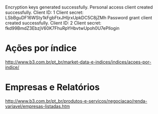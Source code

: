 Encryption keys generated successfully.
Personal access client created successfully.
Client ID: 1
Client secret: LSbBguDF16WSty1kFgbFtxJHIjrxUpkDC5C8jZMh
Password grant client created successfully.
Client ID: 2
Client secret: fkd99BmdZ3EbzjV60K7FhuRpYHbvtwUpoh0U7ePllogin

# Ações por índice
http://www.b3.com.br/pt_br/market-data-e-indices/indices/acoes-por-indice/

# Empresas e Relatórios
http://www.b3.com.br/pt_br/produtos-e-servicos/negociacao/renda-variavel/empresas-listadas.htm
